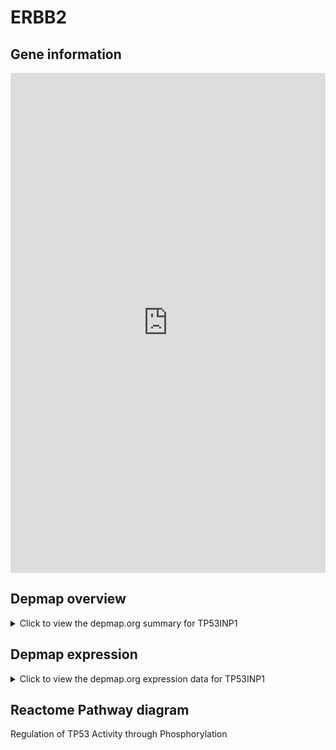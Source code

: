 <h1>ERBB2</h1>

<h2>Gene information</h2>
<iframe src="https://depmap.org/portal/gene/TP53INP1?tab=about" style="border:none;width:100%;height:800px"></iframe>

<h2>Depmap overview</h2>
<details>
  <summary>Click to view the depmap.org summary for TP53INP1</summary>
  <iframe src="https://depmap.org/portal/gene/TP53INP1?tab=overview" style="border:none;width:100%;height:800px"></iframe>
</details>

<h2>Depmap expression</h2>
<details>
  <summary>Click to view the depmap.org expression data for TP53INP1</summary>
  <iframe src="https://depmap.org/portal/gene/TP53INP1?tab=characterization" style="border:none;width:100%;height:800px"></iframe>
</details>



<h2>Reactome Pathway diagram</h2>
Regulation of TP53 Activity through Phosphorylation
<div id="diagramHolder"></div>

<script>
    //Creating the Reactome Diagram widget
    //Take into account a proxy needs to be set up in your server side pointing to www.reactome.org
    function onReactomeDiagramReady(){  //This function is automatically called when the widget code is ready to be used
        var diagram = Reactome.Diagram.create({
            "placeHolder" : "diagramHolder",
            "width" : 900,
            "height" : 500
        });

        //Initialising it to the "Hemostasis" pathway
        diagram.loadDiagram("R-HSA-6804756");

        //Adding different listeners

        diagram.onDiagramLoaded(function (loaded) {
            console.info("Loaded ", loaded);
            diagram.flagItems("BAD");
	    diagram.flagItems("Q92934");
            if (loaded == "R-HSA-6804756") diagram.selectItem("R-HSA-6804756");
        });

     }
</script>



